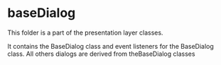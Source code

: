 # baseDialog

This folder is a part of the presentation layer classes.

It contains the BaseDialog class and event listeners for the BaseDialog class. All others dialogs are derived from theBaseDialog classes
